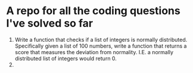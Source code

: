 # A repo for all the coding questions I've solved so far
1. Write a function that checks if a list of integers is normally distributed. Specifically given a list of 100 numbers, write a function that returns a score that measures the deviation from normality. I.E. a normally distributed list of integers would return 0.
2. 
